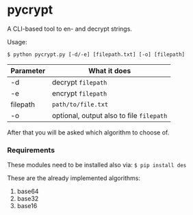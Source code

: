 # pycrypt

A CLI-based tool to en- and decrypt strings.  

Usage:  

```
$ python pycrypt.py [-d/-e] [filepath.txt] [-o] [filepath]
```  



Parameter | What it does
--- | ---
-d | decrypt `filepath`
-e | encrypt `filepath`
filepath | `path/to/file.txt`
-o | optional, output also to file `filepath`  


After that you will be asked which algorithm to choose of.


### Requirements  

These modules need to be installed also via:
`$ pip install des`



These are the already implemented algorithms:  

  1. base64
  2. base32
  3. base16
